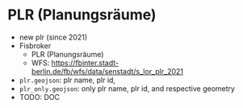# PLR (Planungsräume)
- new plr (since 2021)
- Fisbroker
  - PLR (Planungsräume)
  - WFS: https://fbinter.stadt-berlin.de/fb/wfs/data/senstadt/s_lor_plr_2021
- `plr.geojson`: plr name, plr id,
- `plr_only.geojson`: only plr name, plr id, and respective geometry
- TODO: DOC
